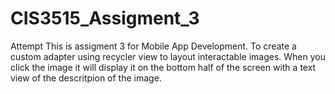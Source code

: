 # CIS3515_Assigment_3
Attempt
This is assigment 3 for Mobile App Development. To create a custom adapter using recycler view to layout interactable images. When you click the image it will display it on the 
bottom half of the screen with a text view of the descritpion of the image. 


